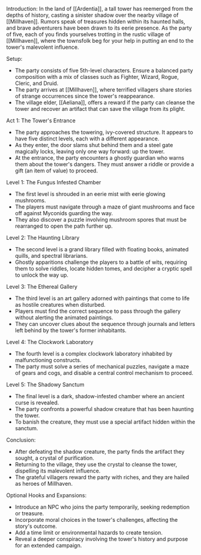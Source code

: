Introduction: In the land of [[Ardentia]], a tall tower has reemerged from the depths of history, casting a sinister shadow over the nearby village of [[Millhaven]]. Rumors speak of treasures hidden within its haunted halls, and brave adventurers have been drawn to its eerie presence. As the party of five, each of you finds yourselves trotting in the rustic village of [[Millhaven]], where the townsfolk beg for your help in putting an end to the tower's malevolent influence.

Setup:

- The party consists of five 5th-level characters. Ensure a balanced party composition with a mix of classes such as Fighter, Wizard, Rogue, Cleric, and Druid.
- The party arrives at [[Millhaven]], where terrified villagers share stories of strange occurrences since the tower's reappearance.
- The village elder, [[Aeliana]], offers a reward if the party can cleanse the tower and recover an artifact that can save the village from its plight.

Act 1: The Tower's Entrance

- The party approaches the towering, ivy-covered structure. It appears to have five distinct levels, each with a different appearance.
- As they enter, the door slams shut behind them and a steel gate magically locks, leaving only one way forward: up the tower.
- At the entrance, the party encounters a ghostly guardian who warns them about the tower's dangers. They must answer a riddle or provide a gift (an item of value) to proceed.

Level 1: The Fungus Infested Chamber

- The first level is shrouded in an eerie mist with eerie glowing mushrooms.
- The players must navigate through a maze of giant mushrooms and face off against Myconids guarding the way.
- They also discover a puzzle involving mushroom spores that must be rearranged to open the path further up.

Level 2: The Haunting Library

- The second level is a grand library filled with floating books, animated quills, and spectral librarians.
- Ghostly apparitions challenge the players to a battle of wits, requiring them to solve riddles, locate hidden tomes, and decipher a cryptic spell to unlock the way up.

Level 3: The Ethereal Gallery

- The third level is an art gallery adorned with paintings that come to life as hostile creatures when disturbed.
- Players must find the correct sequence to pass through the gallery without alerting the animated paintings.
- They can uncover clues about the sequence through journals and letters left behind by the tower's former inhabitants.

Level 4: The Clockwork Laboratory

- The fourth level is a complex clockwork laboratory inhabited by malfunctioning constructs.
- The party must solve a series of mechanical puzzles, navigate a maze of gears and cogs, and disable a central control mechanism to proceed.

Level 5: The Shadowy Sanctum

- The final level is a dark, shadow-infested chamber where an ancient curse is revealed.
- The party confronts a powerful shadow creature that has been haunting the tower.
- To banish the creature, they must use a special artifact hidden within the sanctum.

Conclusion:

- After defeating the shadow creature, the party finds the artifact they sought, a crystal of purification.
- Returning to the village, they use the crystal to cleanse the tower, dispelling its malevolent influence.
- The grateful villagers reward the party with riches, and they are hailed as heroes of Millhaven.

Optional Hooks and Expansions:

- Introduce an NPC who joins the party temporarily, seeking redemption or treasure.
- Incorporate moral choices in the tower's challenges, affecting the story's outcome.
- Add a time limit or environmental hazards to create tension.
- Reveal a deeper conspiracy involving the tower's history and purpose for an extended campaign.